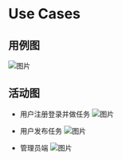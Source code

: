 # Use Cases
## 用例图
![图片](https://uploader.shimo.im/f/PDi5ZDfSDl4CJdtj.png!thumbnail)

## 活动图
- 用户注册登录并做任务
![图片](https://img-blog.csdnimg.cn/20190624101558328.png?x-oss-process=image/watermark,type_ZmFuZ3poZW5naGVpdGk,shadow_10,text_aHR0cHM6Ly9ibG9nLmNzZG4ubmV0L01hZGVpcmE=,size_16,color_FFFFFF,t_70)

- 用户发布任务
![图片](https://img-blog.csdnimg.cn/20190624101632355.png?x-oss-process=image/watermark,type_ZmFuZ3poZW5naGVpdGk,shadow_10,text_aHR0cHM6Ly9ibG9nLmNzZG4ubmV0L01hZGVpcmE=,size_16,color_FFFFFF,t_70)

- 管理员端
![图片](https://img-blog.csdnimg.cn/20190624102029120.png?x-oss-process=image/watermark,type_ZmFuZ3poZW5naGVpdGk,shadow_10,text_aHR0cHM6Ly9ibG9nLmNzZG4ubmV0L01hZGVpcmE=,size_16,color_FFFFFF,t_70)